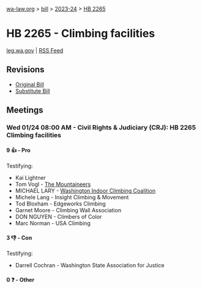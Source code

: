 [wa-law.org](/) > [bill](/bill/) > [2023-24](/bill/2023-24/) > [HB 2265](/bill/2023-24/hb/2265/)

# HB 2265 - Climbing facilities
[leg.wa.gov](https://app.leg.wa.gov/billsummary?BillNumber=2265&Year=2023&Initiative=false) | [RSS Feed](./rss.xml)

## Revisions
* [Original Bill](1/)
* [Substitute Bill](S/)

## Meetings
### Wed 01/24 08:00 AM - Civil Rights & Judiciary (CRJ): HB 2265 Climbing facilities
#### 9 👍 - Pro
Testifying:
* Kai Lightner
* Tom Vogl - [The Mountaineers](/org/the_mountaineers/)
* MICHAEL LARY - [Washington Indoor Climbing Coalition](/org/washington_indoor_climbing_coalition/)
* Michele Lang - Insight Climbing & Movement
* Tod Bloxham - Edgeworks Climbing
* Garnet Moore - Climbing Wall Association
* DON NGUYEN - Climbers of Color
* Marc Norman - USA Climbing

#### 3 👎 - Con
Testifying:
* Darrell Cochran - Washington State Association for Justice

#### 0 ❓ - Other
